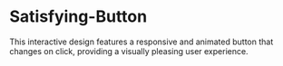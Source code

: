 # Satisfying-Button
This interactive design features a responsive and animated button that changes on click, providing a visually pleasing user experience.
